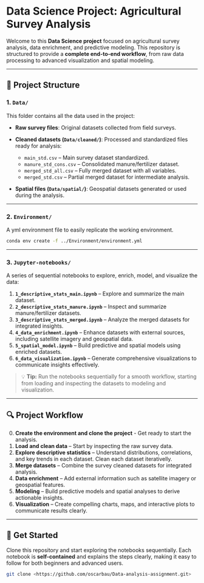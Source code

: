 # Data Science Project: Agricultural Survey Analysis

Welcome to this **Data Science project** focused on agricultural survey analysis, data enrichment, and predictive modeling. This repository is structured to provide a **complete end-to-end workflow**, from raw data processing to advanced visualization and spatial modeling.  

---

## 📁 Project Structure

### 1. `Data/`
This folder contains all the data used in the project:  

- **Raw survey files**: Original datasets collected from field surveys.  
- **Cleaned datasets (`Data/cleaned/`)**: Processed and standardized files ready for analysis:
  - `main_std.csv` – Main survey dataset standardized.
  - `manure_std_cons.csv` – Consolidated manure/fertilizer dataset.
  - `merged_std_all.csv` – Fully merged dataset with all variables.
  - `merged_std.csv` – Partial merged dataset for intermediate analysis.

- **Spatial files (`Data/spatial/`)**: Geospatial datasets generated or used during the analysis.

---
### 2. `Environment/`

A yml environment file to easily replicate the working environment.

```bash
conda env create -f ../Environment/environment.yml
```
---

### 3. `Jupyter-notebooks/`
A series of sequential notebooks to explore, enrich, model, and visualize the data:

1. **`1_descriptive_stats_main.ipynb`** – Explore and summarize the main dataset.  
2. **`2_descriptive_stats_manure.ipynb`** – Inspect and summarize manure/fertilizer datasets.  
3. **`3_descriptive_stats_merged.ipynb`** – Analyze the merged datasets for integrated insights.  
4. **`4_data_enrichment.ipynb`** – Enhance datasets with external sources, including satellite imagery and geospatial data.  
5. **`5_spatial_model.ipynb`** – Build predictive and spatial models using enriched datasets.  
6. **`6_data_visualization.ipynb`** – Generate comprehensive visualizations to communicate insights effectively.

> 💡 **Tip:** Run the notebooks sequentially for a smooth workflow, starting from loading and inspecting the datasets to modeling and visualization.

---

## 🔍 Project Workflow


0. **Create the environment and clone the project** - Get ready to start the analysis.
1. **Load and clean data** – Start by inspecting the raw survey data.  
2. **Explore descriptive statistics** – Understand distributions, correlations, and key trends in each dataset. Clean each dataset iterativelly.  
3. **Merge datasets** – Combine the survey cleaned datasets for integrated analysis.  
4. **Data enrichment** – Add external information such as satellite imagery or geospatial features.
5. **Modeling** – Build predictive models and spatial analyses to derive actionable insights.  
6. **Visualization** – Create compelling charts, maps, and interactive plots to communicate results clearly.  

---

## 🚀 Get Started

Clone this repository and start exploring the notebooks sequentially. Each notebook is **self-contained** and explains the steps clearly, making it easy to follow for both beginners and advanced users.

```bash
git clone <https://github.com/oscarbau/Data-analysis-assignment.git>

